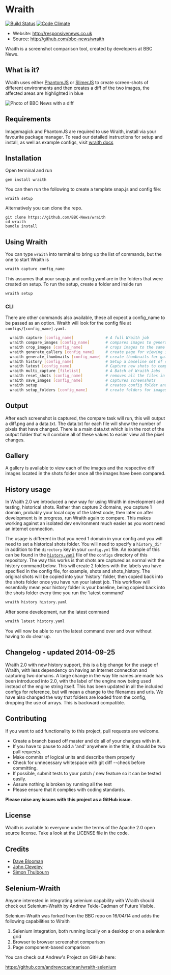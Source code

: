 # Wraith

[![Build Status](https://secure.travis-ci.org/BBC-News/wraith.png?branch=master)](http://travis-ci.org/BBC-News/wraith)
[![Code Climate](https://codeclimate.com/github/BBC-News/wraith.png)](https://codeclimate.com/github/BBC-News/wraith)

 * Website: http://responsivenews.co.uk
 * Source: http://github.com/bbc-news/wraith

Wraith is a screenshot comparison tool, created by developers at BBC News.


## What is it?

Wraith uses either [PhantomJS](http://phantomjs.org) or
[SlimerJS](http://slimerjs.org) to create screen-shots of different environments
and then creates a diff of the two images, the affected areas are highlighted in
blue

![Photo of BBC News with a
diff](http://bbc-news.github.io/wraith/img/320_diff.png)


## Requirements

Imagemagick and PhantomJS are required to use Wraith, install via your favourite package manager.  To read our detailed instructions for setup and install, as well as example configs, visit [wraith docs](http://bbc-news.github.io/wraith/index.html)

## Installation

Open terminal and run

    gem install wraith

You can then run the following to create a template snap.js and config file:

    wraith setup

Alternatively you can clone the repo.

    git clone https://github.com/BBC-News/wraith
    cd wraith
    bundle install

## Using Wraith
You can type `wraith` into terminal to bring up the list of commands, but the one to start Wraith is

```sh
wraith capture config_name
```

This assumes that your snap.js and config.yaml are in the folders that were created on setup. To run the setup, create a folder and inside run

```sh
wraith setup
```

### CLI

There are other commands also available, these all expect a config_name to be passed as an option. Wraith will look for the config file at `configs/[config_name].yaml`.  

```sh
  wraith capture [config_name]              # A full Wraith job
  wraith compare_images [config_name]       # compares images to generate diffs
  wraith crop_images [config_name]          # crops images to the same height
  wraith generate_gallery [config_name]     # create page for viewing images
  wraith generate_thumbnails [config_name]  # create thumbnails for gallery
  wraith history [config_name]              # Setup a baseline set of shots
  wraith latest [config_name]               # Capture new shots to compare with baseline
  wraith multi_capture [filelist]           # A Batch of Wraith Jobs
  wraith reset_shots [config_name]          # removes all the files in the shots folder
  wraith save_images [config_name]          # captures screenshots
  wraith setup                              # creates config folder and default config
  wraith setup_folders [config_name]        # create folders for images
```

## Output

After each screenshot is captured, the compare task will run, this will output a diff.png and a data.txt.  The data.txt for each file will show the number of pixels that have changed.  There is a main data.txt which is in the root of the output folder that will combine all of these values to easier view all the pixel changes.

## Gallery

A gallery is available to view each of the images and the respective diff images located in the shots folder once all the images have been compared.

## History usage

In Wraith 2.0 we introduced a new way for using Wraith in development and testing, historical shots.  Rather than capture 2 domains, you capture 1 domain, probably your local copy of the latest code, then later on after development is in progress, run Wraith again to compare.  This makes working against an isolated dev environment much easier as you wont need an internet connection.  

The usage is different in that you need 1 domain in your config and you will need to set a historical shots folder.  You will need to specify a `history_dir` in addition to the `directory` key in your `config.yml` file. An example of this can be found in the [`history.yaml`](https://github.com/BBC-News/wraith/blob/31406956bfc465d087f1d40304630e18dc0f857e/configs/history.yaml#L9-L11) file of the `configs` directory of this repository.  The way this works is that shots are captured as normal with the history command below.  This will create 2 folders with the labels you have specified in the config file, for example, shots and shots_history.  The original shots will be copied into your 'history' folder, then copied back into the shots folder once you have run your latest job.  This workflow will essentially mean your history folder is your baseline, being copied back into the shots folder every time you run the 'latest command'

```sh
wraith history history.yaml
```
After some development, run the latest command
```sh
wraith latest history.yaml
```
You will now be able to run the latest command over and over without having to do clear up.

## Changelog - updated 2014-09-25
Wraith 2.0 with new history support, this is a big change for the usage of Wraith, with less dependency on having an Internet connection and capturing two domains.
A large change in the way file names are made has been introduced into 2.0, with the label of the engine now being used instead of the engine string itself.  This has been updated in all the included configs for reference, but will mean a change to the filenames and urls.  We have also changed the way that folders are loaded from the config, dropping the use of arrays.  This is backward compatible.  

## Contributing

If you want to add functionality to this project, pull requests are welcome.

 * Create a branch based off master and do all of your changes with in it.
 * If you have to pause to add a 'and' anywhere in the title, it should be two pull requests.
 * Make commits of logical units and describe them properly
 * Check for unnecessary whitespace with git diff --check before committing.
 * If possible, submit tests to your patch / new feature so it can be tested easily.
 * Assure nothing is broken by running all the test
 * Please ensure that it complies with coding standards.

**Please raise any issues with this project as a GitHub issue.**

## License

Wraith is available to everyone under the terms of the Apache 2.0 open source license.
Take a look at the LICENSE file in the code.

## Credits

 * [Dave Blooman](http://twitter.com/dblooman)
 * [John Cleveley](http://twitter.com/jcleveley)
 * [Simon Thulbourn](http://twitter.com/sthulbourn)

## Selenium-Wraith

Anyone interested in integrating selenium capability with Wraith should check out
Selenium-Wraith by Andrew Tekle-Cadman of Future Visible.

Selenium-Wraith was forked from the BBC repo on 16/04/14 and adds the following capabilities to Wraith

1. Selenium integration, both running locally on a desktop or on a selenium grid
2. Browser to browser screenshot comparison
3. Page component-based comparison

You can check out Andrew's Project on GitHub here:

https://github.com/andrewccadman/wraith-selenium

